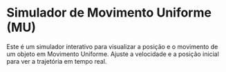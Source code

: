 # Simulador de Movimento Uniforme (MU)

Este é um simulador interativo para visualizar a posição e o movimento de um objeto em Movimento Uniforme. Ajuste a velocidade e a posição inicial para ver a trajetória em tempo real.
